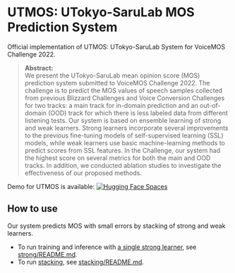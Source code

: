 # UTMOS: UTokyo-SaruLab MOS Prediction System

Official implementation of UTMOS: UTokyo-SaruLab System for VoiceMOS Challenge 2022.

>**Abstract:**<br>
We present the UTokyo-SaruLab mean opinion score (MOS) prediction system submitted to VoiceMOS Challenge 2022. The challenge is to predict the MOS values of speech samples collected from previous Blizzard Challenges and Voice Conversion Challenges for two tracks: a main track for in-domain prediction and an out-of-domain (OOD) track for which there is less labeled data from different listening tests. Our system is based on ensemble learning of strong and weak learners. Strong learners incorporate several improvements to the previous fine-tuning models of self-supervised learning (SSL) models, while weak learners use basic machine-learning methods to predict scores from SSL features.
In the Challenge, our system had the highest score on several metrics for both the main and OOD tracks. In addition, we conducted ablation studies to investigate the effectiveness of our proposed methods.


Demo for UTMOS is available: [![Hugging Face Spaces](https://img.shields.io/badge/%F0%9F%A4%97%20Hugging%20Face-Spaces-blue)](https://huggingface.co/spaces/sarulab-speech/UTMOS-demo)

## How to use

Our system predicts MOS with small errors by stacking of strong and weak learners.  
- To run training and inference with <u>a single strong learner</u>, see [strong/README.md](strong/README.md).  
- To run <u>stacking</u>, see [stacking/README.md](stacking/ensemble_multidomain_scripts/README.md).